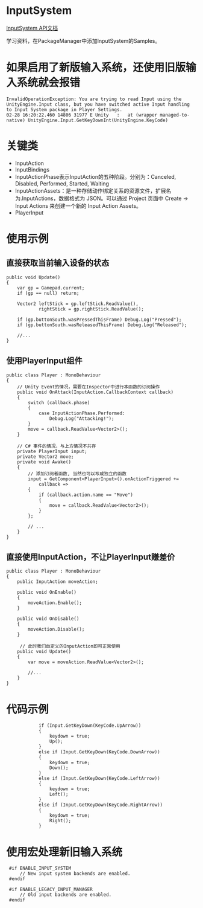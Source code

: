 # InputSystem
[InputSystem API文档](https://docs.unity3d.com/Packages/com.unity.inputsystem@1.5/manual/index.html)  

学习资料，在PackageManager中添加InputSystem的Samples。  
# 如果启用了新版输入系统，还使用旧版输入系统就会报错
```plain
InvalidOperationException: You are trying to read Input using the UnityEngine.Input class, but you have switched active Input handling to Input System package in Player Settings.
02-28 16:20:22.460 14806 31977 E Unity   :   at (wrapper managed-to-native) UnityEngine.Input.GetKeyDownInt(UnityEngine.KeyCode)
```

# 关键类
* InputAction
* InputBindings
* InputActionPhase表示InputAction的五种阶段。分别为：Canceled, Disabled, Performed, Started, Waiting
* InputActionAssets：是一种存储动作绑定关系的资源文件，扩展名为.InputActions，数据格式为 JSON。可以通过 Project 页面中 Create -> Input Actions 来创建一个新的 Input Action Assets。
* PlayerInput

# 使用示例
## 直接获取当前输入设备的状态
```plain
public void Update()
{
    var gp = Gamepad.current;
    if (gp == null) return;
    
    Vector2 leftStick = gp.leftStick.ReadValue(),
            rightStick = gp.rightStick.ReadValue();
    
    if (gp.buttonSouth.wasPressedThisFrame) Debug.Log("Pressed");
    if (gp.buttonSouth.wasReleasedThisFrame) Debug.Log("Released");
    
    //...
}
```
## 使用PlayerInput组件
```plain
public class Player : MonoBehaviour
{
    // Unity Event的情况，需要在Inspector中进行本函数的订阅操作
    public void OnAttack(InputAction.CallbackContext callback)
    {
        switch (callback.phase)
        {
            case InputActionPhase.Performed:
                Debug.Log("Attacking!");
        }
        move = callback.ReadValue<Vector2>();
    }
    
    // C# 事件的情况，与上方情况不共存
    private PlayerInput input;
    private Vector2 move;
    private void Awake()
    {
        // 添加订阅者函数, 当然也可以写成独立的函数
        input = GetComponent<PlayerInput>().onActionTriggered += 
            callback =>
        {
            if (callback.action.name == "Move")
            {
                move = callback.ReadValue<Vector2>();
            }
        };
        
        // ...
    }
}
```

## 直接使用InputAction，不让PlayerInput赚差价
```plain
public class Player : MonoBehaviour
{
    public InputAction moveAction;
    
    public void OnEnable()
    {
        moveAction.Enable();
    }
    
    public void OnDisable()
    {
        moveAction.Disable();
    }
    
     // 此时我们自定义的InputAction即可正常使用
    public void Update()
    {
        var move = moveAction.ReadValue<Vector2>();
        
        //...
    }
}

```

# 代码示例
```plain
            if (Input.GetKeyDown(KeyCode.UpArrow))
            {
                keydown = true;
                Up();
            }
            else if (Input.GetKeyDown(KeyCode.DownArrow))
            {
                keydown = true;
                Down();
            }
            else if (Input.GetKeyDown(KeyCode.LeftArrow))
            {
                keydown = true;
                Left();
            }
            else if (Input.GetKeyDown(KeyCode.RightArrow))
            {
                keydown = true;
                Right();
            }
```

# 使用宏处理新旧输入系统
```plain
 #if ENABLE_INPUT_SYSTEM
     // New input system backends are enabled.
 #endif
 
 #if ENABLE_LEGACY_INPUT_MANAGER
     // Old input backends are enabled.
 #endif
```